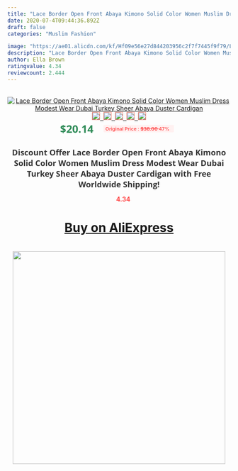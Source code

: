 ```yaml
---
title: "Lace Border Open Front Abaya Kimono Solid Color Women Muslim Dress Modest Wear Dubai Turkey Sheer Abaya Duster Cardigan"
date: 2020-07-4T09:44:36.892Z
draft: false
categories: "Muslim Fashion"

image: "https://ae01.alicdn.com/kf/Hf09e56e27d844203956c2f7f7445f9f79/Lace-Border-Open-Front-Abaya-Kimono-Solid-Color-Women-Muslim-Dress-Modest-Wear-Dubai-Turkey-Sheer.jpg"
description: "Lace Border Open Front Abaya Kimono Solid Color Women Muslim Dress Modest Wear Dubai Turkey Sheer Abaya Duster Cardigan"
author: Ella Brown
ratingvalue: 4.34
reviewcount: 2.444
---
```

<br>
<div style="text-align: center;">
<a href="https://s.click.aliexpress.com/e/_AXO6yd" target="_blank" rel="nofollow noopener noreferrer"><img alt="Lace Border Open Front Abaya Kimono Solid Color Women Muslim Dress Modest Wear Dubai Turkey Sheer Abaya Duster Cardigan" class="magnifier-image" src="https://ae01.alicdn.com/kf/Hf09e56e27d844203956c2f7f7445f9f79/Lace-Border-Open-Front-Abaya-Kimono-Solid-Color-Women-Muslim-Dress-Modest-Wear-Dubai-Turkey-Sheer.jpg_640x640.jpg">
<br>
<img style="border:1px solid salmon" src="https://ae01.alicdn.com/kf/Hf09e56e27d844203956c2f7f7445f9f79/Lace-Border-Open-Front-Abaya-Kimono-Solid-Color-Women-Muslim-Dress-Modest-Wear-Dubai-Turkey-Sheer.jpg_120x120.jpg">&nbsp;&nbsp;<img style="border:1px solid salmon" src="https://ae01.alicdn.com/kf/He51fa9f67f7e4c34943214bcc6e3b272J/Lace-Border-Open-Front-Abaya-Kimono-Solid-Color-Women-Muslim-Dress-Modest-Wear-Dubai-Turkey-Sheer.jpg_120x120.jpg">&nbsp;&nbsp;<img style="border:1px solid salmon" src="https://ae01.alicdn.com/kf/Hd69dffc40db24d81980b8c2f52768a9fI/Lace-Border-Open-Front-Abaya-Kimono-Solid-Color-Women-Muslim-Dress-Modest-Wear-Dubai-Turkey-Sheer.jpg_120x120.jpg">&nbsp;&nbsp;<img style="border:1px solid salmon" src="https://ae01.alicdn.com/kf/H54fe46dee2b44a20ae2a8996d469c2b8E/Lace-Border-Open-Front-Abaya-Kimono-Solid-Color-Women-Muslim-Dress-Modest-Wear-Dubai-Turkey-Sheer.jpg_120x120.jpg">&nbsp;&nbsp;<img style="border:1px solid salmon" src="https://ae01.alicdn.com/kf/Hd09a67344d3545478405b5dcea7af419t/Lace-Border-Open-Front-Abaya-Kimono-Solid-Color-Women-Muslim-Dress-Modest-Wear-Dubai-Turkey-Sheer.jpg_120x120.jpg"></a></div><br0>
<div style="text-align: center;"><span style="background-color: white; border: 0px; box-sizing: border-box; color: seagreen; display: inline-block; font-family: &quot;open sans&quot; , &quot;arial&quot; , &quot;helvetica&quot; , sans-serif , &quot;heiti&quot;; font-size: 24px; font-stretch: inherit; font-weight: 700; line-height: inherit; margin: 0px 10px 0px 0px; padding: 0px; vertical-align: middle;">$20.14 </span>
<span style="background: rgb(255 , 241 , 241); border-radius: 3px; border: 0px; box-sizing: border-box; color: #ff4747; display: inline-block; font-family: inherit; font-size: 12px; font-stretch: inherit; font-style: inherit; font-variant: inherit; font-weight: 600; line-height: inherit; margin: 0px; padding: 2px 5px; transform: scale(0.9); vertical-align: middle;">Original Price : <b style="text-decoration: line-through;">$38.00 </b> 47%&nbsp;&nbsp;</span></div>
<h1 style="color: #333333; display: inline-block; font-family: &quot;open sans&quot; , &quot;arial&quot; , &quot;helvetica&quot; , sans-serif , &quot;heiti&quot;; font-size: 18px; font-stretch: inherit; font-weight: 700; text-align: center;">Discount Offer Lace Border Open Front Abaya Kimono Solid Color Women Muslim Dress Modest Wear Dubai Turkey Sheer Abaya Duster Cardigan with Free Worldwide Shipping!</h1>
<div style="color: #ff4747; text-align: center;">
<img src="https://4.bp.blogspot.com/-M0ZcTcb-5uY/XleCXlxnR4I/AAAAAAAAAEc/OrjgMkXV1oMQFaCRZj5HQwOCBcu3w1FegCPcBGAYYCw/s1600/star.png" style="height: 15px;">&nbsp;<b>4.34</b></div>
<div class="button_cont" align="center"><a class="buynow_a" href="https://s.click.aliexpress.com/e/_AXO6yd" target="_blank" rel="nofollow noopener noreferrer"><H1>Buy on AliExpress</H1></a></div><br>
<div class="separator" style="clear: both; text-align: center;">
<img src="https://lh3.googleusercontent.com/-pTy5HemUv9M/XlePHvY0dAI/AAAAAAAAAE4/0nX5iRUoIWY8eMW9Dpxeirr157OZliDIgCLcBGAsYHQ/s1600/badge.gif" width="480">
</div>
